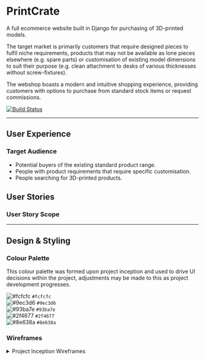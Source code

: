 # PrintCrate

A full ecommerce website built in Django for purchasing of 3D-printed models.  

The target market is primarily customers that require designed pieces to fulfil niche requirements, products that may not be available as lone pieces elsewhere (e.g. spare parts) or customisation of existing model dimensions to suit their purpose (e.g. clean attachment to desks of various thicknesses without screw-fixtures).  

The webshop boasts a modern and intuitive shopping experience, providing customers with options to purchase from standard stock items or request commissions.  

[![Build Status](https://travis-ci.org/ElliotRedhead/PrintCrate.svg?branch=master)](https://travis-ci.org/ElliotRedhead/PrintCrate)

---
## User Experience

### Target Audience

- Potential buyers of the existing standard product range.
- People with product requirements that require specific customisation.
- People searching for 3D-printed products.

## User Stories

### User Story Scope

---
## Design & Styling
### Colour Palette
This colour palette was formed upon project inception and used to drive UI decisions within the project, adjustments may be made to this as project development progresses.  

![#fcfcfc](https://placehold.it/15/fcfcfc/000000?text=+) `#fcfcfc`  
![#9ec3d6](https://placehold.it/15/9ec3d6/000000?text=+) `#9ec3d6`  
![#93ba7e](https://placehold.it/15/93ba7e/000000?text=+) `#93ba7e`  
![#2f4677](https://placehold.it/15/2f4677/000000?text=+) `#2f4677`  
![#8e638a](https://placehold.it/15/8e638a/000000?text=+) `#8e638a`  

### Wireframes

<details>
<summary> Project Inception Wireframes </summary>

Project inception wireframes were created to provide guidance from the initial planning stages with a mobile-first development perspective and were used as the starting point for page layouts.  

### Homepage
- [Mobile Homepage](https://ibb.co/5T6JPHq)   
- [Desktop Homepage](https://ibb.co/ZH1vXtv)

### Products
- [Mobile Products Page](https://ibb.co/dm6xhLW)
- [Desktop Products Page](https://ibb.co/F0MbX28)

### Contact
- [Mobile Contact Page](https://ibb.co/dDMD2gS)
- [Desktop Contact Page](https://ibb.co/jRKmr98)

### About
- [Mobile About Page](https://ibb.co/GcrngWG)
- [Desktop About Page](https://ibb.co/wswMx68)
</details>